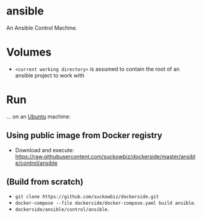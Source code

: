 # ansible
An Ansible Control Machine.

# Volumes
- `<current working directory>` is assumed to contain the root of an ansible project to work with

# Run
...  on an [Ubuntu](http://www.ubuntu.com/download/desktop) machine:

## Using public image from Docker registry
- Download and execute: https://raw.githubusercontent.com/suckowbiz/dockerside/master/ansible/control/ansible

## (Build from scratch) 
- `git clone https://github.com/suckowbiz/dockerside.git`
- `docker-compose --file dockerside/docker-compose.yaml build ansible`.
- `dockerside/ansible/control/ansible`.